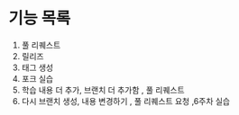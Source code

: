 # 기능 목록
1. 풀 리퀘스트
2. 릴리즈
3. 태그 생성
4. 포크 실습
5. 학습 내용 더 추가, 브랜치 더 추가함 , 풀 리퀘스트
6. 다시 브랜치 생성, 내용 변경하기 , 풀 리퀘스트 요청 ,6주차 실습